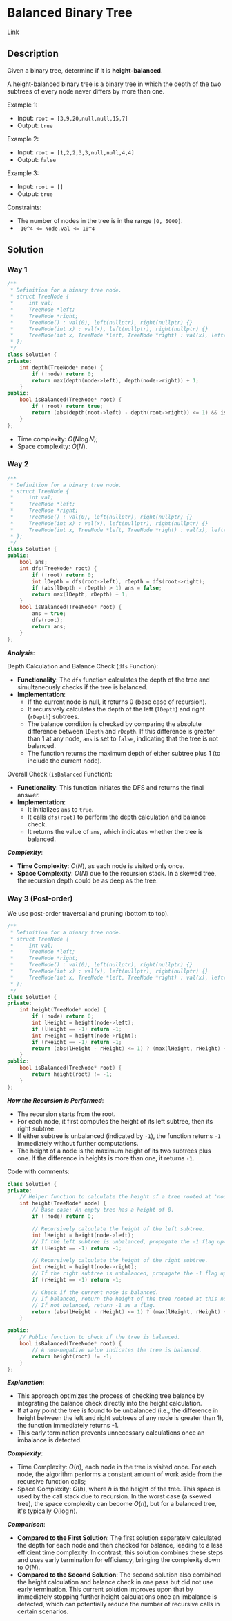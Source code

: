 # Balanced Binary Tree

[Link](https://leetcode.com/problems/balanced-binary-tree/description/)

## Description

Given a binary tree, determine if it is **height-balanced**.

A height-balanced binary tree is a binary tree in which the depth of the two subtrees of every node never differs by more than one.

Example 1:

- Input: `root = [3,9,20,null,null,15,7]`
- Output: `true`

Example 2:

- Input: `root = [1,2,2,3,3,null,null,4,4]`
- Output: `false`

Example 3:

- Input: `root = []`
- Output: `true`

Constraints:

- The number of nodes in the tree is in the range `[0, 5000]`.
- `-10^4 <= Node.val <= 10^4`

## Solution

### Way 1

```C++
/**
 * Definition for a binary tree node.
 * struct TreeNode {
 *     int val;
 *     TreeNode *left;
 *     TreeNode *right;
 *     TreeNode() : val(0), left(nullptr), right(nullptr) {}
 *     TreeNode(int x) : val(x), left(nullptr), right(nullptr) {}
 *     TreeNode(int x, TreeNode *left, TreeNode *right) : val(x), left(left), right(right) {}
 * };
 */
class Solution {
private:
    int depth(TreeNode* node) {
        if (!node) return 0;
        return max(depth(node->left), depth(node->right)) + 1;
    }
public:
    bool isBalanced(TreeNode* root) {
        if (!root) return true;
        return (abs(depth(root->left) - depth(root->right)) <= 1) && isBalanced(root->left) && isBalanced(root->right);
    }
};
```

- Time complexity: $O(N\log N)$;
- Space complexity: $O(N)$.

### Way 2

```C++
/**
 * Definition for a binary tree node.
 * struct TreeNode {
 *     int val;
 *     TreeNode *left;
 *     TreeNode *right;
 *     TreeNode() : val(0), left(nullptr), right(nullptr) {}
 *     TreeNode(int x) : val(x), left(nullptr), right(nullptr) {}
 *     TreeNode(int x, TreeNode *left, TreeNode *right) : val(x), left(left), right(right) {}
 * };
 */
class Solution {
public:
    bool ans;
    int dfs(TreeNode* root) {
        if (!root) return 0;
        int lDepth = dfs(root->left), rDepth = dfs(root->right);
        if (abs(lDepth - rDepth) > 1) ans = false;
        return max(lDepth, rDepth) + 1;
    }
    bool isBalanced(TreeNode* root) {
        ans = true;
        dfs(root);
        return ans;
    }
};
```

***Analysis***:

Depth Calculation and Balance Check (`dfs` Function):

- **Functionality**: The `dfs` function calculates the depth of the tree and simultaneously checks if the tree is balanced.
- **Implementation**:
    - If the current node is null, it returns 0 (base case of recursion).
    - It recursively calculates the depth of the left (`lDepth`) and right (`rDepth`) subtrees.
    - The balance condition is checked by comparing the absolute difference between `lDepth` and `rDepth`. If this difference is greater than 1 at any node, `ans` is set to `false`, indicating that the tree is not balanced.
    - The function returns the maximum depth of either subtree plus 1 (to include the current node).

Overall Check (`isBalanced` Function):

- **Functionality**: This function initiates the DFS and returns the final answer.
- **Implementation**:
    - It initializes `ans` to `true`.
    - It calls `dfs(root)` to perform the depth calculation and balance check.
    - It returns the value of `ans`, which indicates whether the tree is balanced.

***Complexity***:

- **Time Complexity**: $O(N)$, as each node is visited only once.
- **Space Complexity**: $O(N)$ due to the recursion stack. In a skewed tree, the recursion depth could be as deep as the tree.

### Way 3 (Post-order)

We use post-order traversal and pruning (bottom to top).

```C++
/**
 * Definition for a binary tree node.
 * struct TreeNode {
 *     int val;
 *     TreeNode *left;
 *     TreeNode *right;
 *     TreeNode() : val(0), left(nullptr), right(nullptr) {}
 *     TreeNode(int x) : val(x), left(nullptr), right(nullptr) {}
 *     TreeNode(int x, TreeNode *left, TreeNode *right) : val(x), left(left), right(right) {}
 * };
 */
class Solution {
private:
    int height(TreeNode* node) {
        if (!node) return 0;
        int lHeight = height(node->left);
        if (lHeight == -1) return -1;
        int rHeight = height(node->right);
        if (rHeight == -1) return -1;
        return (abs(lHeight - rHeight) <= 1) ? (max(lHeight, rHeight) + 1) : -1;
    }
public:
    bool isBalanced(TreeNode* root) {
        return height(root) != -1;
    }
};
```

***How the Recursion is Performed***:

- The recursion starts from the root.
- For each node, it first computes the height of its left subtree, then its right subtree.
- If either subtree is unbalanced (indicated by `-1`), the function returns `-1` immediately without further computations.
- The height of a node is the maximum height of its two subtrees plus one. If the difference in heights is more than one, it returns `-1`.

Code with comments:

```C++
class Solution {
private:
    // Helper function to calculate the height of a tree rooted at 'node'.
    int height(TreeNode* node) {
        // Base case: An empty tree has a height of 0.
        if (!node) return 0;

        // Recursively calculate the height of the left subtree.
        int lHeight = height(node->left);
        // If the left subtree is unbalanced, propagate the -1 flag upwards.
        if (lHeight == -1) return -1;

        // Recursively calculate the height of the right subtree.
        int rHeight = height(node->right);
        // If the right subtree is unbalanced, propagate the -1 flag upwards.
        if (rHeight == -1) return -1;

        // Check if the current node is balanced.
        // If balanced, return the height of the tree rooted at this node.
        // If not balanced, return -1 as a flag.
        return (abs(lHeight - rHeight) <= 1) ? (max(lHeight, rHeight) + 1) : -1;
    }

public:
    // Public function to check if the tree is balanced.
    bool isBalanced(TreeNode* root) {
        // A non-negative value indicates the tree is balanced.
        return height(root) != -1;
    }
};
```

***Explanation***:

- This approach optimizes the process of checking tree balance by integrating the balance check directly into the height calculation.
- If at any point the tree is found to be unbalanced (i.e., the difference in height between the left and right subtrees of any node is greater than 1), the function immediately returns -1.
- This early termination prevents unnecessary calculations once an imbalance is detected.

***Complexity***:

- Time Complexity: $O(n)$, each node in the tree is visited once. For each node, the algorithm performs a constant amount of work aside from the recursive function calls;
- Space Complexity: $O(h)$, where $h$ is the height of the tree. This space is used by the call stack due to recursion. In the worst case (a skewed tree), the space complexity can become $O(n)$, but for a balanced tree, it's typically $O(\log n)$.

***Comparison***:

- **Compared to the First Solution**: The first solution separately calculated the depth for each node and then checked for balance, leading to a less efficient time complexity. In contrast, this solution combines these steps and uses early termination for efficiency, bringing the complexity down to $O(N)$.
- **Compared to the Second Solution**: The second solution also combined the height calculation and balance check in one pass but did not use early termination. This current solution improves upon that by immediately stopping further height calculations once an imbalance is detected, which can potentially reduce the number of recursive calls in certain scenarios.
